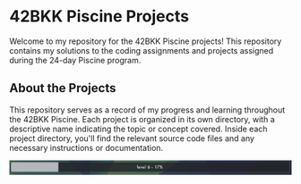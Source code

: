 # 42BKK Piscine Projects

Welcome to my repository for the 42BKK Piscine projects! This repository contains my solutions to the coding assignments and projects assigned during the 24-day Piscine program.

## About the Projects

This repository serves as a record of my progress and learning throughout the 42BKK Piscine. Each project is organized in its own directory, with a descriptive name indicating the topic or concept covered. Inside each project directory, you'll find the relevant source code files and any necessary instructions or documentation.

<img src="mylevel.png">


